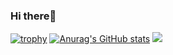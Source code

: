 ### Hi there👋
[![trophy](https://github-profile-trophy.vercel.app/?username=mokoshin0720&theme=onedark&rank=-C,-UNKNOWN)](https://github.com/ryo-ma/github-profile-trophy)
[![Anurag's GitHub stats](https://github-readme-stats.vercel.app/api?username=mokoshin0720&show_icons=true&theme=radical)](https://github.com/anuraghazra/github-readme-stats)
![](http://github-profile-summary-cards.vercel.app/api/cards/repos-per-language?username=mokoshin0720&theme=github_dark)
